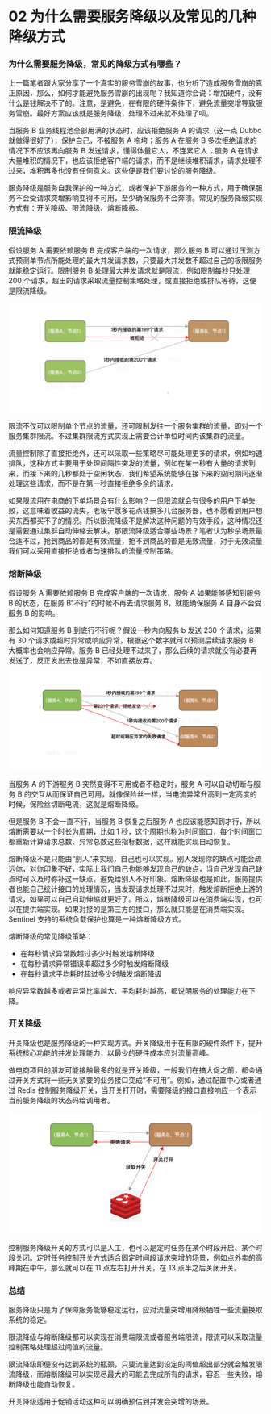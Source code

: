 # 02 为什么需要服务降级以及常见的几种降级方式

### 为什么需要服务降级，常见的降级方式有哪些？

上一篇笔者跟大家分享了一个真实的服务雪崩的故事，也分析了造成服务雪崩的真正原因，那么，如何才能避免服务雪崩的出现呢？我知道你会说：增加硬件，没有什么是钱解决不了的。注意，是避免，在有限的硬件条件下，避免流量突增导致服务雪崩。最好方案应该就是服务降级，处理不过来就不处理了呗。

当服务 B 业务线程池全部用满的状态时，应该拒绝服务 A 的请求（这一点 Dubbo 就做得很好了），保护自己，不被服务 A 拖垮；服务 A 在服务 B 多次拒绝请求的情况下不应该再向服务 B 发送请求，懂得体量它人，不连累它人；服务 A 在请求大量堆积的情况下，也应该拒绝客户端的请求，而不是继续堆积请求，请求处理不过来，堆积再多也没有任何意义。这些便是我们要讨论的服务降级。

服务降级是服务自我保护的一种方式，或者保护下游服务的一种方式，用于确保服务不会受请求突增影响变得不可用，至少确保服务不会奔溃。常见的服务降级实现方式有：开关降级、限流降级、熔断降级。

### 限流降级

假设服务 A 需要依赖服务 B 完成客户端的一次请求，那么服务 B 可以通过压测方式预测单节点所能处理的最大并发请求数，只要最大并发数不超过自己的极限服务就能稳定运行。限制服务 B 处理最大并发请求就是限流，例如限制每秒只处理 200 个请求，超出的请求采取流量控制策略处理，或直接拒绝或排队等待，这便是限流降级。

![限量降级](assets/e118d840-e0ac-11ea-860c-27aeccb4bc5b)

限流不仅可以限制单个节点的流量，还可限制发往一个服务集群的流量，即对一个服务集群限流。不过集群限流方式实现上需要合计单位时间内该集群的流量。

流量控制除了直接拒绝外，还可以采取一些策略尽可能处理更多的请求，例如均速排队，这种方式主要用于处理间隔性突发的流量，例如在某一秒有大量的请求到来，而接下来的几秒都处于空闲状态，我们希望系统能够在接下来的空闲期间逐渐处理这些请求，而不是在第一秒直接拒绝多余的请求。

如果限流用在电商的下单场景会有什么影响？一但限流就会有很多的用户下单失败，这意味着收益的流失，老板宁愿多花点钱搞多几台服务器，也不愿看到用户想买东西都买不了的情况。所以限流降级不是解决这种问题的有效手段，这种情况还是需要通过集群自动伸缩去解决。那限流降级适合哪些场景？笔者认为秒杀场景最合适不过，抢到商品的都是有效流量，抢不到商品的都是无效流量，对于无效流量我们可以采用直接拒绝或者匀速排队的流量控制策略。

### 熔断降级

假设服务 A 需要依赖服务 B 完成客户端的一次请求，服务 A 如果能够感知到服务 B 的状态，在服务 B“不行”的时候不再去请求服务 B，就能确保服务 A 自身不会受服务 B 的影响。

那么如何知道服务 B 到底行不行呢？假设一秒内向服务 b 发送 230 个请求，结果有 30 个请求或超时异常或响应异常，根据这个数字就可以预测后续请求服务 B 大概率也会响应异常。服务 B 已经处理不过来了，那么后续的请求就没有必要再发送了，反正发出去也是异常，不如直接放弃。

![熔断降级](assets/75c55760-e0ae-11ea-9254-2dbb61d9b3dd)

当服务 A 的下游服务 B 突然变得不可用或者不稳定时，服务 A 可以自动切断与服务 B 的交互从而保证自己可用，就像保险丝一样，当电流异常升高到一定高度的时候，保险丝切断电流，这就是熔断降级。

但是服务 B 不会一直不行，当服务 B 恢复之后服务 A 也应该能感知到才行，所以熔断需要以一个时长为周期，比如 1 秒，这个周期也称为时间窗口，每个时间窗口都重新计算请求总数、异常总数这些指标数据，这样就能实现自动恢复。

熔断降级不是只能由“别人”来实现，自己也可以实现。别人发现你的缺点可能会疏远你，对你印象不好，实际上我们自己也能够发现自己的缺点，当自己发现自己缺点时可以及时弥补这一缺点，避免给别人不好印象。熔断降级也是如此，服务提供者也能自己统计接口的处理情况，当发现请求处理不过来时，触发熔断拒绝上游的请求，如果可以自己自动伸缩就更好了。所以，熔断降级可以在消费端实现，也可以在提供端实现。如果对接的是第三方的接口，那么就只能是在消费端实现。Sentinel 支持的系统负载保护也算是一种熔断降级方式。

熔断降级的常见降级策略：

- 在每秒请求异常数超过多少时触发熔断降级
- 在每秒请求异常错误率超过多少时触发熔断降级
- 在每秒请求平均耗时超过多少时触发熔断降级

响应异常数越多或者异常比率越大、平均耗时越高，都说明服务的处理能力在下降。

### 开关降级

开关降级也是服务降级的一种实现方式。开关降级用于在有限的硬件条件下，提升系统核心功能的并发处理能力，以最少的硬件成本应对流量高峰。

做电商项目的朋友可能接触最多的就是开关降级，一般我们在搞大促之前，都会通过开关方式将一些无关紧要的业务接口变成“不可用”。例如，通过配置中心或者通过 Redis 控制服务降级开关，当开关打开时，需要降级的接口直接响应一个表示当前服务降级的状态码给调用者。

![开关降级](assets/86ada640-e0ae-11ea-87f8-01fab3b387f8)

控制服务降级开关的方式可以是人工，也可以是定时任务在某个时段开启、某个时段关闭。定时任务控制开关方式适合固定时间段请求突增的场景，例如点外卖的高峰期在中午，那么就可以在 11 点左右打开开关，在 13 点半之后关闭开关。

### 总结

服务降级只是为了保障服务能够稳定运行，应对流量突增用降级牺牲一些流量换取系统的稳定。

限流降级与熔断降级都可以实现在消费端限流或者服务端限流，限流可以采取流量控制策略处理超过阈值的流量。

限流降级即便没有达到系统的瓶颈，只要流量达到设定的阈值超出部分就会触发限流降级，而熔断降级可以实现尽最大的可能去完成所有的请求，容忍一些失败，熔断降级也能自动恢复。

开关降级适用于促销活动这种可以明确预估到并发会突增的场景。
